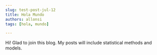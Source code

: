 ```yaml
---
slug: test-post-jul-12
title: Hola Mundo
authors: allonsi
tags: [hola, mundo]

---
```


Hi! Glad to join this blog. My posts will include statistical methods and models.  
